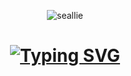 <p align="center">
  <img src="https://i.postimg.cc/5NZxdpLR/3dgifmaker05023.gif" alt="seallie"/>
</p>

<h1 align="center"><a href="https://git.io/typing-svg"><img src="https://readme-typing-svg.herokuapp.com?font=Fira+Code&weight=600&size=19&pause=1000&color=F74EE8&center=true&width=435&lines=%E0%B8%AD%E0%B8%A2%E0%B8%B2%E0%B8%81%E0%B8%81%E0%B8%B4%E0%B8%99%E0%B8%A2%E0%B8%B2+%E0%B8%AD%E0%B8%A2%E0%B8%B2%E0%B8%81%E0%B8%81%E0%B8%B4%E0%B8%99%E0%B8%AA%E0%B8%A1%E0%B8%AD%E0%B8%87+%E0%B8%AD%E0%B8%A2%E0%B8%B2%E0%B8%81%E0%B8%81%E0%B8%B4%E0%B8%99%E0%B8%AB%E0%B8%B1%E0%B8%A7%E0%B9%83%E0%B8%88+%E0%B8%AD%E0%B8%A2%E0%B8%B2%E0%B8%81%E0%B8%81%E0%B8%B4%E0%B8%99%E0%B8%94%E0%B8%B4%E0%B8%99" alt="Typing SVG" /></a></h1>
